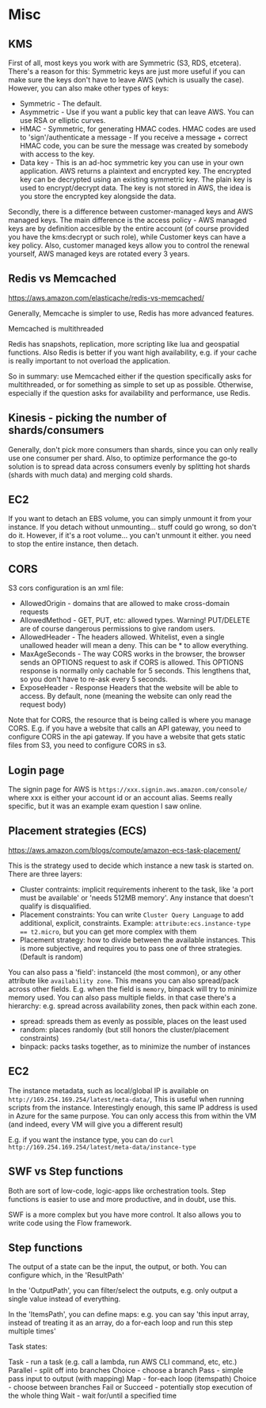 # Misc

## KMS

First of all, most keys you work with are Symmetric (S3, RDS, etcetera). There's a reason for this: Symmetric keys are just more useful if you can make sure the keys don't have to leave AWS (which is usually the case). However, you can also make other types of keys:

- Symmetric - The default.
- Asymmetric - Use if you want a public key that can leave AWS. You can use RSA or elliptic curves.
- HMAC - Symmetric, for generating HMAC codes. HMAC codes are used to 'sign'/authenticate a message - If you receive a message + correct HMAC code, you can be sure the message was created by somebody with access to the key.
- Data key - This is an ad-hoc symmetric key you can use in your own application. AWS returns a plaintext and encrypted key. The encrypted key can be decrypted using an existing symmetric key. The plain key is used to encrypt/decrypt data. The key is not stored in AWS, the idea is you store the encrypted key alongside the data.

Secondly, there is a difference between customer-managed keys and AWS managed keys. The main difference is the access policy - AWS managed keys are by definition accesible by the entire account (of course provided you have the kms:decrypt or such role), while Customer keys can have a key policy. Also, customer managed keys allow you to control the renewal yourself, AWS managed keys are rotated every 3 years.

## Redis vs Memcached

<https://aws.amazon.com/elasticache/redis-vs-memcached/>

Generally, Memcache is simpler to use, Redis has more advanced features.

Memcached is multithreaded

Redis has snapshots, replication, more scripting like lua and geospatial functions. Also Redis is better if you want high availability, e.g. if your cache is really important to not overload the application.

So in summary: use Memcached either if the question specifically asks for multithreaded, or for something as simple to set up as possible. Otherwise, especially if the question asks for availability and performance, use Redis.

## Kinesis - picking the number of shards/consumers

Generally, don't pick more consumers than shards, since you can only really use one consumer per shard. Also, to optimize performance the go-to solution is to spread data across consumers evenly by splitting hot shards (shards with much data) and merging cold shards.

## EC2

If you want to detach an EBS volume, you can simply unmount it from your instance. If you detach without unmounting... stuff could go wrong, so don't do it.
However, if it's a root volume... you can't unmount it either. you need to stop the entire instance, then detach.

## CORS

S3 cors configuration is an xml file:

- AllowedOrigin - domains that are allowed to make cross-domain requests
- AllowedMethod - GET, PUT, etc: allowed types. Warning! PUT/DELETE are of course dangerous permissions to give random users.
- AllowedHeader - The headers allowed. Whitelist, even a single unallowed header will mean a deny. This can be * to allow everything.
- MaxAgeSeconds - The way CORS works in the browser, the browser sends an OPTIONS request to ask if CORS is allowed. This OPTIONS response is normally only cachable for 5 seconds. This lengthens that, so you don't have to re-ask every 5 seconds.
- ExposeHeader - Response Headers that the website will be able to access. By default, none (meaning the website can only read the request body)

Note that for CORS, the resource that is being called is where you manage CORS. E.g. if you have a website that calls an API gateway, you need to configure CORS in the api gateway. If you have a website that gets static files from S3, you need to configure CORS in s3.

## Login page

The signin page for AWS is `https://xxx.signin.aws.amazon.com/console/` where xxx is either your account id or an account alias. Seems really specific, but it was an example exam question I saw online.

## Placement strategies (ECS)

<https://aws.amazon.com/blogs/compute/amazon-ecs-task-placement/>

This is the strategy used to decide which instance a new task is started on. There are three layers:

- Cluster contraints: implicit requirements inherent to the task, like 'a port must be available' or 'needs 512MB memory'. Any instance that doesn't qualify is disqualified.
- Placement constraints: You can write `Cluster Query Language` to add additional, explicit, constraints. Example: `attribute:ecs.instance-type == t2.micro`, but you can get more complex with them
- Placement strategy: how to divide between the available instances. This is more subjective, and requires you to pass one of three strategies. (Default is random)

You can also pass a 'field': instanceId (the most common), or any other attribute like `availability zone`. This means you can also spread/pack across other fields. E.g. when the field is `memory`, binpack will try to minimize memory used.
You can also pass multiple fields. in that case there's a hierarchy: e.g. spread across availability zones, then pack within each zone.

- spread: spreads them as evenly as possible, places on the least used
- random: places randomly (but still honors the cluster/placement constraints)
- binpack: packs tasks together, as to minimize the number of instances

## EC2

The instance metadata, such as local/global IP is available on `http://169.254.169.254/latest/meta-data/`, This is useful when running scripts from the instance. Interestingly enough, this same IP address is used in Azure for the same purpose.
You can only access this from within the VM (and indeed, every VM will give you a different result)

E.g. if you want the instance type, you can do `curl http://169.254.169.254/latest/meta-data/instance-type`

## SWF vs Step functions

Both are sort of low-code, logic-apps like orchestration tools. Step functions is easier to use and more productive, and in doubt, use this.

SWF is a more complex but you have more control. It also allows you to write code using the Flow framework.

## Step functions

The output of a state can be the input, the output, or both. You can configure which, in the 'ResultPath'

In the 'OutputPath', you can filter/select the outputs, e.g. only output a single value instead of everything.

In the 'ItemsPath', you can define maps: e.g. you can say 'this input array, instead of treating it as an array, do a for-each loop and run this step multiple times'

Task states:

Task - run a task (e.g. call a lambda, run AWS CLI command, etc, etc.)
Parallel - split off into branches
Choice - choose a branch
Pass - simple pass input to output (with mapping)
Map - for-each loop (itemspath)
Choice - choose between branches
Fail or Succeed - potentially stop execution of the whole thing
Wait - wait for/until a specified time